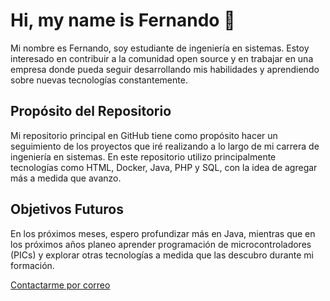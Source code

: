 # Hi, my name is Fernando 👋
<p>Mi nombre es Fernando, soy estudiante de ingeniería en sistemas. Estoy interesado en contribuir a la comunidad open source y en trabajar en una empresa donde pueda seguir desarrollando mis habilidades y aprendiendo sobre nuevas tecnologías constantemente.</p>
<h2>Propósito del Repositorio</h2>
<p>Mi repositorio principal en GitHub tiene como propósito hacer un seguimiento de los proyectos que iré realizando a lo largo de mi carrera de ingeniería en sistemas. En este repositorio utilizo principalmente tecnologías como HTML, Docker, Java, PHP y SQL, con la idea de agregar más a medida que avanzo.</p>
<h2>Objetivos Futuros</h2>
<p>En los próximos meses, espero profundizar más en Java, mientras que en los próximos años planeo aprender programación de microcontroladores (PICs) y explorar otras tecnologías a medida que las descubro durante mi formación.</p>
<a href="mailto:gp24006@ues.edu.sv">Contactarme por correo</a>

<!--
**Fernando-rtx/Fernando-rtx** is a ✨ _special_ ✨ repository because its `README.md` (this file) appears on your GitHub profile.

Here are some ideas to get you started:

- 🔭 I’m currently working on ...
- 🌱 I’m currently learning ...
- 👯 I’m looking to collaborate on ...
- 🤔 I’m looking for help with ...
- 💬 Ask me about ...
- 📫 How to reach me: ...
- 😄 Pronouns: ...
- ⚡ Fun fact: ...
-->
